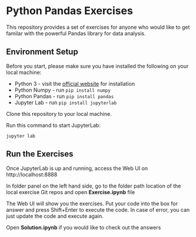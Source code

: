 # Python Pandas Exercises

This repository provides a set of exercises for anyone who would like to get familar with the powerful Pandas library for data analysis.

## Environment Setup
Before you start, please make sure you have installed the following on your local machine:
* Python 3 - visit the [official website](https://realpython.com/installing-python/) for installation
* Python Numpy - run `pip install numpy`
* Python Pandas - run `pip install pandas`
* Jupyter Lab - run `pip install jupyterlab`

Clone this repository to your local machine. 

Run this command to start JupyterLab:
```
jupyter lab
```

## Run the Exercises
Once JupyterLab is up and running, access the Web UI on http://localhost:8888

In folder panel on the left hand side, go to the folder path location of the local exercise Git repos and open **Exercise.ipynb** file

The Web UI will show you the exercises. Put your code into the box for answer and press Shift+Enter to execute the code. In case of error, you can just update the code and execute again. 

Open **Solution.ipynb** if you would like to check out the answers